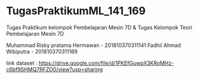 # TugasPraktikumML_141_169
Tugas Praktikum kelompok Pembelajaran Mesin 7D & Tugas Kelompok Teori Pembelajaran Mesin 7D

Muhammad Risky pratama Hermawan - 201810370311141
Fadhil Ahmad Wibiputra - 201810370311169

link dataset : https://drive.google.com/file/d/1PKEfGuwpX3KRoMHz-c6bf9SHMQ7RFZO0/view?usp=sharing
